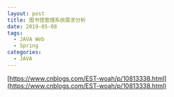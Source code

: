 ```yaml
---
layout: post
title: 图书馆管理系统需求分析
date: 2019-05-08
tags:
  - JAVA Web
  - Spring
categories: 
  - JAVA
---
```


<!-- more -->

[https://www.cnblogs.com/EST-woah/p/10813338.html](https://www.cnblogs.com/EST-woah/p/10813338.html)
